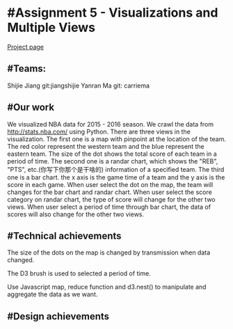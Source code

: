 #Assignment 5 - Visualizations and Multiple Views
===
[Project page]()


#Teams: 
---

Shijie Jiang git:jiangshijie
Yanran Ma  git: carriema

#Our work
---
We visualized NBA data for 2015 - 2016 season. We crawl the data from http://stats.nba.com/ using Python.
There are three views in the visualization. The first one is a map with pinpoint at the location of the team. The red color 
represent the western team and the blue represent the eastern team. The size of the dot shows the total score of each team in a period of time.
The second one is a randar chart, which shows the "REB", "PTS", etc.(你写下你那个是干啥的) information of a specified team. The third one is a bar chart.
the x axis is the game time of a team and the y axis is the score in each game. When user select the dot on the map, the team will changes for 
the bar chart and randar chart. When user select the score category on randar chart, the type of score will change for the other two views. When user select a 
period of time through bar chart, the data of scores will also change for the other two views.

#Technical achievements
---
The size of the dots on the map is changed by transmission when data changed.

The D3 brush is used to selected a period of time.

Use Javascript map, reduce function and d3.nest() to manipulate and aggregate the data as we want.


#Design achievements
---
